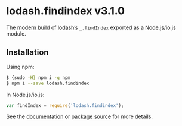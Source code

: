 # lodash.findindex v3.1.0

The [modern build](https://github.com/lodash/lodash/wiki/Build-Differences) of [lodash’s](https://lodash.com/) `_.findIndex` exported as a [Node.js](http://nodejs.org/)/[io.js](https://iojs.org/) module.

## Installation

Using npm:

```bash
$ {sudo -H} npm i -g npm
$ npm i --save lodash.findindex
```

In Node.js/io.js:

```js
var findIndex = require('lodash.findindex');
```

See the [documentation](https://lodash.com/docs#findIndex) or [package source](https://github.com/lodash/lodash/blob/3.1.0-npm-packages/lodash.findindex) for more details.
